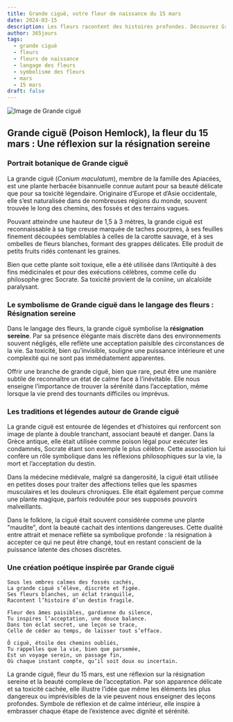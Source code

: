 ```yaml
---
title: Grande ciguë, votre fleur de naissance du 15 mars
date: 2024-03-15
description: Les fleurs racontent des histoires profondes. Découvrez Grande ciguë, votre fleur de naissance du 15 mars, ses symboles et récits fascinants. Plongez dans sa signification et son langage unique dans l'art floral.
author: 365jours
tags:
  - grande ciguë
  - fleurs
  - fleurs de naissance
  - langage des fleurs
  - symbolisme des fleurs
  - mars
  - 15 mars
draft: false
---
```


![Image de Grande ciguë](https://cdn.pixabay.com/photo/2022/08/21/14/15/hemlock-7401397_640.jpg#center)


## Grande ciguë (Poison Hemlock), la fleur du 15 mars : Une réflexion sur la résignation sereine

### Portrait botanique de Grande ciguë

La grande ciguë (_Conium maculatum_), membre de la famille des Apiacées, est une plante herbacée bisannuelle connue autant pour sa beauté délicate que pour sa toxicité légendaire. Originaire d’Europe et d’Asie occidentale, elle s’est naturalisée dans de nombreuses régions du monde, souvent trouvée le long des chemins, des fossés et des terrains vagues.

Pouvant atteindre une hauteur de 1,5 à 3 mètres, la grande ciguë est reconnaissable à sa tige creuse marquée de taches pourpres, à ses feuilles finement découpées semblables à celles de la carotte sauvage, et à ses ombelles de fleurs blanches, formant des grappes délicates. Elle produit de petits fruits ridés contenant les graines.

Bien que cette plante soit toxique, elle a été utilisée dans l’Antiquité à des fins médicinales et pour des exécutions célèbres, comme celle du philosophe grec Socrate. Sa toxicité provient de la coniine, un alcaloïde paralysant.

### Le symbolisme de Grande ciguë dans le langage des fleurs : Résignation sereine

Dans le langage des fleurs, la grande ciguë symbolise la **résignation sereine**. Par sa présence élégante mais discrète dans des environnements souvent négligés, elle reflète une acceptation paisible des circonstances de la vie. Sa toxicité, bien qu’invisible, souligne une puissance intérieure et une complexité qui ne sont pas immédiatement apparentes.

Offrir une branche de grande ciguë, bien que rare, peut être une manière subtile de reconnaître un état de calme face à l’inévitable. Elle nous enseigne l’importance de trouver la sérénité dans l’acceptation, même lorsque la vie prend des tournants difficiles ou imprévus.

### Les traditions et légendes autour de Grande ciguë

La grande ciguë est entourée de légendes et d’histoires qui renforcent son image de plante à double tranchant, associant beauté et danger. Dans la Grèce antique, elle était utilisée comme poison légal pour exécuter les condamnés, Socrate étant son exemple le plus célèbre. Cette association lui confère un rôle symbolique dans les réflexions philosophiques sur la vie, la mort et l’acceptation du destin.

Dans la médecine médiévale, malgré sa dangerosité, la ciguë était utilisée en petites doses pour traiter des affections telles que les spasmes musculaires et les douleurs chroniques. Elle était également perçue comme une plante magique, parfois redoutée pour ses supposés pouvoirs malveillants.

Dans le folklore, la ciguë était souvent considérée comme une plante "maudite", dont la beauté cachait des intentions dangereuses. Cette dualité entre attrait et menace reflète sa symbolique profonde : la résignation à accepter ce qui ne peut être changé, tout en restant conscient de la puissance latente des choses discrètes.

### Une création poétique inspirée par Grande ciguë

```
Sous les ombres calmes des fossés cachés,  
La grande ciguë s’élève, discrète et figée.  
Ses fleurs blanches, un éclat tranquille,  
Racontent l’histoire d’un destin fragile.  

Fleur des âmes paisibles, gardienne du silence,  
Tu inspires l’acceptation, une douce balance.  
Dans ton éclat secret, une leçon se trace,  
Celle de céder au temps, de laisser tout s’efface.  

Ô ciguë, étoile des chemins oubliés,  
Tu rappelles que la vie, bien que parsemée,  
Est un voyage serein, un passage fin,  
Où chaque instant compte, qu’il soit doux ou incertain.  
```

La grande ciguë, fleur du 15 mars, est une réflexion sur la résignation sereine et la beauté complexe de l’acceptation. Par son apparence délicate et sa toxicité cachée, elle illustre l’idée que même les éléments les plus dangereux ou imprévisibles de la vie peuvent nous enseigner des leçons profondes. Symbole de réflexion et de calme intérieur, elle inspire à embrasser chaque étape de l’existence avec dignité et sérénité.


